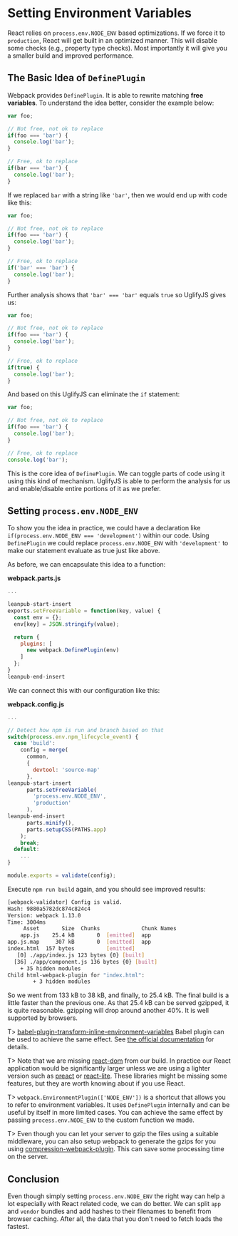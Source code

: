 # Setting Environment Variables

React relies on `process.env.NODE_ENV` based optimizations. If we force it to `production`, React will get built in an optimized manner. This will disable some checks (e.g., property type checks). Most importantly it will give you a smaller build and improved performance.

## The Basic Idea of `DefinePlugin`

Webpack provides `DefinePlugin`. It is able to rewrite matching **free variables**. To understand the idea better, consider the example below:

```javascript
var foo;

// Not free, not ok to replace
if(foo === 'bar') {
  console.log('bar');
}

// Free, ok to replace
if(bar === 'bar') {
  console.log('bar');
}
```

If we replaced `bar` with a string like `'bar'`, then we would end up with code like this:

```javascript
var foo;

// Not free, not ok to replace
if(foo === 'bar') {
  console.log('bar');
}

// Free, ok to replace
if('bar' === 'bar') {
  console.log('bar');
}
```

Further analysis shows that `'bar' === 'bar'` equals `true` so UglifyJS gives us:

```javascript
var foo;

// Not free, not ok to replace
if(foo === 'bar') {
  console.log('bar');
}

// Free, ok to replace
if(true) {
  console.log('bar');
}
```

And based on this UglifyJS can eliminate the `if` statement:

```javascript
var foo;

// Not free, not ok to replace
if(foo === 'bar') {
  console.log('bar');
}

// Free, ok to replace
console.log('bar');
```

This is the core idea of `DefinePlugin`. We can toggle parts of code using it using this kind of mechanism. UglifyJS is able to perform the analysis for us and enable/disable entire portions of it as we prefer.

## Setting `process.env.NODE_ENV`

To show you the idea in practice, we could have a declaration like `if(process.env.NODE_ENV === 'development')` within our code. Using `DefinePlugin` we could replace `process.env.NODE_ENV` with `'development'` to make our statement evaluate as true just like above.

As before, we can encapsulate this idea to a function:

**webpack.parts.js**

```javascript
...

leanpub-start-insert
exports.setFreeVariable = function(key, value) {
  const env = {};
  env[key] = JSON.stringify(value);

  return {
    plugins: [
      new webpack.DefinePlugin(env)
    ]
  };
}
leanpub-end-insert
```

We can connect this with our configuration like this:

**webpack.config.js**

```javascript
...

// Detect how npm is run and branch based on that
switch(process.env.npm_lifecycle_event) {
  case 'build':
    config = merge(
      common,
      {
        devtool: 'source-map'
      },
leanpub-start-insert
      parts.setFreeVariable(
        'process.env.NODE_ENV',
        'production'
      ),
leanpub-end-insert
      parts.minify(),
      parts.setupCSS(PATHS.app)
    );
    break;
  default:
    ...
}

module.exports = validate(config);
```

Execute `npm run build` again, and you should see improved results:

```bash
[webpack-validator] Config is valid.
Hash: 9880a5782dc874c824c4
Version: webpack 1.13.0
Time: 3004ms
     Asset       Size  Chunks             Chunk Names
    app.js    25.4 kB       0  [emitted]  app
app.js.map     307 kB       0  [emitted]  app
index.html  157 bytes          [emitted]
   [0] ./app/index.js 123 bytes {0} [built]
  [36] ./app/component.js 136 bytes {0} [built]
    + 35 hidden modules
Child html-webpack-plugin for "index.html":
        + 3 hidden modules
```

So we went from 133 kB to 38 kB, and finally, to 25.4 kB. The final build is a little faster than the previous one. As that 25.4 kB can be served gzipped, it is quite reasonable. gzipping will drop around another 40%. It is well supported by browsers.

T> [babel-plugin-transform-inline-environment-variables](https://www.npmjs.com/package/babel-plugin-transform-inline-environment-variables) Babel plugin can be used to achieve the same effect. See [the official documentation](https://babeljs.io/docs/plugins/transform-inline-environment-variables/) for details.

T> Note that we are missing [react-dom](https://www.npmjs.com/package/react-dom) from our build. In practice our React application would be significantly larger unless we are using a lighter version such as [preact](https://www.npmjs.com/package/preact) or [react-lite](https://www.npmjs.com/package/react-lite). These libraries might be missing some features, but they are worth knowing about if you use React.

T> `webpack.EnvironmentPlugin(['NODE_ENV'])` is a shortcut that allows you to refer to environment variables. It uses `DefinePlugin` internally and can be useful by itself in more limited cases. You can achieve the same effect by passing `process.env.NODE_ENV` to the custom function we made.

T> Even though you can let your server to gzip the files using a suitable middleware, you can also setup webpack to generate the gzips for you using [compression-webpack-plugin](https://www.npmjs.com/package/compression-webpack-plugin). This can save some processing time on the server.

## Conclusion

Even though simply setting `process.env.NODE_ENV` the right way can help a lot especially with React related code, we can do better. We can split `app` and `vendor` bundles and add hashes to their filenames to benefit from browser caching. After all, the data that you don't need to fetch loads the fastest.
